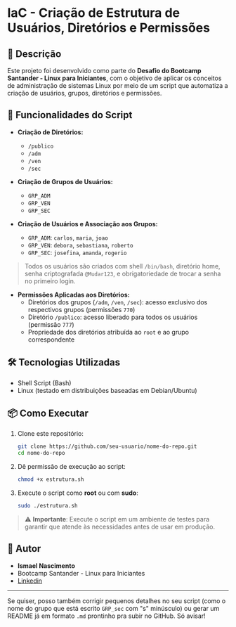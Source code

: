 # IaC - Criação de Estrutura de Usuários, Diretórios e Permissões

## 📄 Descrição

Este projeto foi desenvolvido como parte do **Desafio do Bootcamp Santander - Linux para Iniciantes**, com o objetivo de aplicar os conceitos de administração de sistemas Linux por meio de um script que automatiza a criação de usuários, grupos, diretórios e permissões.

## 🚀 Funcionalidades do Script

- **Criação de Diretórios:**
  - `/publico`
  - `/adm`
  - `/ven`
  - `/sec`

- **Criação de Grupos de Usuários:**
  - `GRP_ADM`
  - `GRP_VEN`
  - `GRP_SEC`

- **Criação de Usuários e Associação aos Grupos:**
  - `GRP_ADM`: `carlos`, `maria`, `joao`
  - `GRP_VEN`: `debora`, `sebastiana`, `roberto`
  - `GRP_SEC`: `josefina`, `amanda`, `rogerio`

> Todos os usuários são criados com shell `/bin/bash`, diretório home, senha criptografada `@Mudar123`, e obrigatoriedade de trocar a senha no primeiro login.

- **Permissões Aplicadas aos Diretórios:**
  - Diretórios dos grupos (`/adm`, `/ven`, `/sec`): acesso exclusivo dos respectivos grupos (permissões `770`)
  - Diretório `/publico`: acesso liberado para todos os usuários (permissão `777`)
  - Propriedade dos diretórios atribuída ao `root` e ao grupo correspondente

## 🛠️ Tecnologias Utilizadas

- Shell Script (Bash)
- Linux (testado em distribuições baseadas em Debian/Ubuntu)

## 📦 Como Executar

1. Clone este repositório:
   ```bash
   git clone https://github.com/seu-usuario/nome-do-repo.git
   cd nome-do-repo
   ```

2. Dê permissão de execução ao script:
   ```bash
   chmod +x estrutura.sh
   ```

3. Execute o script como **root** ou com **sudo**:
   ```bash
   sudo ./estrutura.sh
   ```

> ⚠️ **Importante**: Execute o script em um ambiente de testes para garantir que atende às necessidades antes de usar em produção.

## 👤 Autor

- **Ismael Nascimento**  
- Bootcamp Santander - Linux para Iniciantes  
- [Linkedin](https://www.linkedin.com/in/inascimento/)

---

Se quiser, posso também corrigir pequenos detalhes no seu script (como o nome do grupo que está escrito `GRP_sec` com "s" minúsculo) ou gerar um README já em formato `.md` prontinho pra subir no GitHub. Só avisar!
